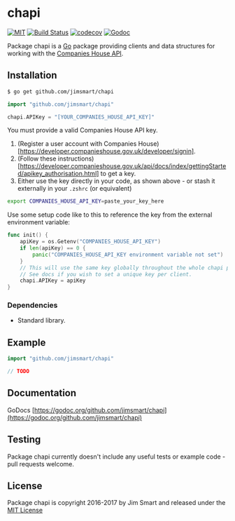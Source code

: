 # chapi

[![MIT](https://img.shields.io/badge/license-MIT-blue.svg?style=flat)](LICENSE.md) [![Build Status](https://img.shields.io/travis/jimsmart/chapi/master.svg?style=flat)](https://travis-ci.org/jimsmart/chapi) [![codecov](https://codecov.io/gh/jimsmart/chapi/branch/master/graph/badge.svg)](https://codecov.io/gh/jimsmart/chapi) [![Godoc](https://img.shields.io/badge/godoc-reference-blue.svg?style=flat)](https://godoc.org/github.com/jimsmart/chapi)

Package chapi is a [Go](https://golang.org) package providing clients and data structures for working with the [Companies House API](https://developer.companieshouse.gov.uk/api/docs/).

## Installation
```bash
$ go get github.com/jimsmart/chapi
```

```go
import "github.com/jimsmart/chapi"

chapi.APIKey = "[YOUR_COMPANIES_HOUSE_API_KEY]"
```

You must provide a valid Companies House API key.
1. (Register a user account with Companies House)[https://developer.companieshouse.gov.uk/developer/signin].
2. (Follow these instructions)[https://developer.companieshouse.gov.uk/api/docs/index/gettingStarted/apikey_authorisation.html] to get a key.
3. Either use the key directly in your code, as shown above - or stash it externally in your `.zshrc` (or equivalent)

```bash
export COMPANIES_HOUSE_API_KEY=paste_your_key_here
```

Use some setup code like to this to reference the key from the external environment variable:

```go
func init() {
	apiKey = os.Getenv("COMPANIES_HOUSE_API_KEY")
	if len(apiKey) == 0 {
		panic("COMPANIES_HOUSE_API_KEY environment variable not set")
	}
	// This will use the same key globally throughout the whole chapi package.
	// See docs if you wish to set a unique key per client.
	chapi.APIKey = apiKey
}
```

### Dependencies

- Standard library.

## Example

```go
import "github.com/jimsmart/chapi"

// TODO
```

## Documentation

GoDocs [https://godoc.org/github.com/jimsmart/chapi](https://godoc.org/github.com/jimsmart/chapi)

## Testing

Package chapi currently doesn't include any useful tests or example code - pull requests welcome.

## License

Package chapi is copyright 2016-2017 by Jim Smart and released under the [MIT License](LICENSE.md)
